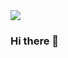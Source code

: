 <picture>
  <source
    srcset="https://github-readme-stats.vercel.app/api?username=luaibash&show_icons=true&theme=tokyonight"
    media="(prefers-color-scheme: dark)"
  />
  <source
    srcset="https://github-readme-stats.vercel.app/api?username=luaibash&show_icons=true&theme=tokyonight-duo"
    media="(prefers-color-scheme: light), (prefers-color-scheme: no-preference)"
  />
  <img src="https://github-readme-stats.vercel.app/api?username=luaibash&show_icons=true&show_border=false" />
</picture>


<!-- ![Luai's GitHub stats](https://github-readme-stats.vercel.app/api?username=luaibash&hide=stars&show_icons=true&theme=radical&rank_icon=github&border_radius=20)

![Top Langs](https://github-readme-stats.vercel.app/api/top-langs/?username=luaibash&layout=compact) -->
### Hi there 👋

<!--
**luaibash/luaibash** is a ✨ _special_ ✨ repository because its `README.md` (this file) appears on your GitHub profile.

Here are some ideas to get you started:

- 🔭 I’m currently working on ...
- 🌱 I’m currently learning ...
- 👯 I’m looking to collaborate on ...
- 🤔 I’m looking for help with ...
- 💬 Ask me about ...
- 📫 How to reach me: ...
- 😄 Pronouns: ...
- ⚡ Fun fact: ...
-->
